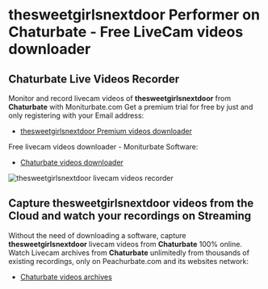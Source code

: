 # thesweetgirlsnextdoor Performer on Chaturbate - Free LiveCam videos downloader

## Chaturbate Live Videos Recorder

Monitor and record livecam videos of **thesweetgirlsnextdoor** from **Chaturbate** with Moniturbate.com
Get a premium trial for free by just and only registering with your Email address:
* [thesweetgirlsnextdoor Premium videos downloader](https://moniturbate.com/request-demo-licence-key.html)

Free livecam videos downloader - Moniturbate Software:
* [Chaturbate videos downloader](https://moniturbate.com/moniturbate-download-software.html)

![thesweetgirlsnextdoor livecam videos recorder](https://peachurnet.com/templates/moniturbate-software.png)


## Capture thesweetgirlsnextdoor videos from the Cloud and watch your recordings on Streaming

Without the need of downloading a software, capture **thesweetgirlsnextdoor** livecam videos from **Chaturbate** 100% online.
Watch Livecam archives from **Chaturbate** unlimitedly from thousands of existing recordings, only on Peachurbate.com and its websites network:
* [Chaturbate videos archives](https://peachurnet.com/)